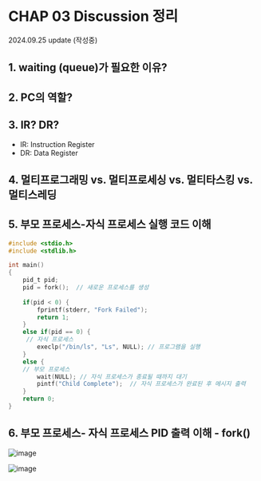 # CHAP 03 Discussion 정리 
2024.09.25 update (작성중) 

## 1. waiting (queue)가 필요한 이유? 


## 2. PC의 역할? 

## 3. IR? DR?
* IR: Instruction Register
* DR: Data Register

## 4. 멀티프로그래밍 vs. 멀티프로세싱 vs. 멀티타스킹 vs. 멀티스레딩 


## 5. 부모 프로세스-자식 프로세스 실행 코드 이해 
```C 
#include <stdio.h>
#include <stdlib.h>

int main() 
{
    pid_t pid;
    pid = fork();  // 새로운 프로세스를 생성
    
    if(pid < 0) {
	    fprintf(stderr, "Fork Failed");
	    return 1;
    } 
    else if(pid == 0) {
     // 자식 프로세스
	    execlp("/bin/ls", "Ls", NULL); // 프로그램을 실행
    } 
    else {
    // 부모 프로세스
	    wait(NULL); // 자식 프로세스가 종료될 때까지 대기
	    pintf("Child Complete");  // 자식 프로세스가 완료된 후 메시지 출력
    }
    return 0;
}
```

## 6. 부모 프로세스- 자식 프로세스 PID 출력 이해 - fork()
![image](https://github.com/user-attachments/assets/0b8355cf-d9e5-43c0-a3ac-590145647603)

![image](https://github.com/user-attachments/assets/110a2da9-4f97-4321-88c4-b1cb414fcbae)



